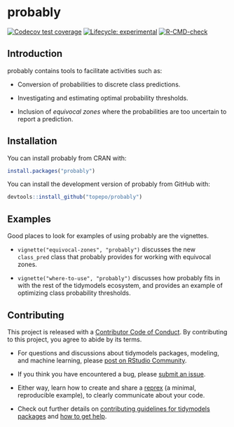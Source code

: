 
<!-- README.md is generated from README.Rmd. Please edit that file -->

# probably

<!-- badges: start -->

[![Codecov test
coverage](https://codecov.io/gh/tidymodels/probably/branch/main/graph/badge.svg)](https://codecov.io/gh/tidymodels/probably?branch=main)
[![Lifecycle:
experimental](https://img.shields.io/badge/lifecycle-experimental-orange.svg)](https://www.tidyverse.org/lifecycle/#experimental)
[![R-CMD-check](https://github.com/tidymodels/probably/actions/workflows/R-CMD-check.yaml/badge.svg)](https://github.com/tidymodels/probably/actions/workflows/R-CMD-check.yaml)
<!-- badges: end -->

## Introduction

probably contains tools to facilitate activities such as:

-   Conversion of probabilities to discrete class predictions.

-   Investigating and estimating optimal probability thresholds.

-   Inclusion of *equivocal zones* where the probabilities are too
    uncertain to report a prediction.

## Installation

You can install probably from CRAN with:

``` r
install.packages("probably")
```

You can install the development version of probably from GitHub with:

``` r
devtools::install_github("topepo/probably")
```

## Examples

Good places to look for examples of using probably are the vignettes.

-   `vignette("equivocal-zones", "probably")` discusses the new
    `class_pred` class that probably provides for working with equivocal
    zones.

-   `vignette("where-to-use", "probably")` discusses how probably fits
    in with the rest of the tidymodels ecosystem, and provides an
    example of optimizing class probability thresholds.

## Contributing

This project is released with a [Contributor Code of
Conduct](https://contributor-covenant.org/version/2/0/CODE_OF_CONDUCT.html).
By contributing to this project, you agree to abide by its terms.

-   For questions and discussions about tidymodels packages, modeling,
    and machine learning, please [post on RStudio
    Community](https://rstd.io/tidymodels-community).

-   If you think you have encountered a bug, please [submit an
    issue](https://github.com/tidymodels/probably/issues).

-   Either way, learn how to create and share a
    [reprex](https://rstd.io/reprex) (a minimal, reproducible example),
    to clearly communicate about your code.

-   Check out further details on [contributing guidelines for tidymodels
    packages](https://www.tidymodels.org/contribute/) and [how to get
    help](https://www.tidymodels.org/help/).
